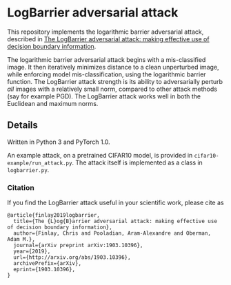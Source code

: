 # LogBarrier adversarial attack
This repository implements the logarithmic barrier adversarial attack, described in
[The LogBarrier adversarial attack: making effective use of decision boundary information](https://arxiv.org/abs/1903.10396).

The logarithmic barrier adversarial attack begins with a mis-classified image.
It then iteratively minimizes distance to a clean unperturbed image, while
enforcing model mis-classification, using the logarithmic barrier function.
The LogBarrier attack strength is its ability to adversarially perturb *all*
images with a relatively small norm, compared to other attack methods (say for
example PGD).  The LogBarrier attack works well in both the Euclidean and
maximum norms.

## Details
Written in Python 3 and PyTorch 1.0.

An example attack, on a pretrained CIFAR10 model, is provided in
`cifar10-example/run_attack.py`. The attack itself is implemented as a class in
`logbarrier.py`.

### Citation
If you find the LogBarrier attack useful in your scientific work, please cite as
```
@article{finlay2019logbarrier,
  title={The {L}og{B}arrier adversarial attack: making effective use of decision boundary information},
  author={Finlay, Chris and Pooladian, Aram-Alexandre and Oberman, Adam M.},
  journal={arXiv preprint arXiv:1903.10396},
  year={2019},
  url={http://arxiv.org/abs/1903.10396},
  archivePrefix={arXiv},
  eprint={1903.10396},
}
```
